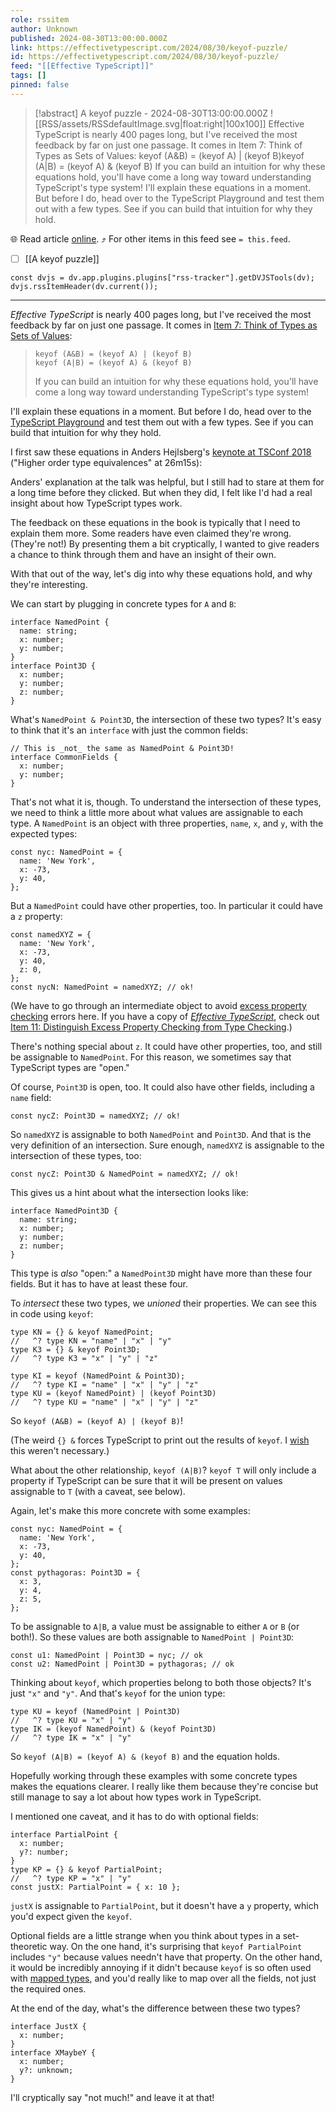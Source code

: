 ```yaml
---
role: rssitem
author: Unknown
published: 2024-08-30T13:00:00.000Z
link: https://effectivetypescript.com/2024/08/30/keyof-puzzle/
id: https://effectivetypescript.com/2024/08/30/keyof-puzzle/
feed: "[[Effective TypeScript]]"
tags: []
pinned: false
---
```


> [!abstract] A keyof puzzle - 2024-08-30T13:00:00.000Z
> ![[RSS/assets/RSSdefaultImage.svg|float:right|100x100]] Effective TypeScript is nearly 400 pages long, but I've received the most feedback by far on just one passage. It comes in Item 7: Think of Types as Sets of Values: keyof (A&B) = (keyof A) | (keyof B)keyof (A|B) = (keyof A) & (keyof B) If you can build an intuition for why these equations hold, you'll have come a long way toward understanding TypeScript's type system! I'll explain these equations in a moment. But before I do, head over to the TypeScript Playground and test them out with a few types. See if you can build that intuition for why they hold.

🌐 Read article [online](https://effectivetypescript.com/2024/08/30/keyof-puzzle/). ⤴ For other items in this feed see `= this.feed`.

- [ ] [[A keyof puzzle]]

~~~dataviewjs
const dvjs = dv.app.plugins.plugins["rss-tracker"].getDVJSTools(dv);
dvjs.rssItemHeader(dv.current());
~~~

- - -
_Effective TypeScript_ is nearly 400 pages long, but I've received the most feedback by far on just one passage. It comes in [Item 7: Think of Types as Sets of Values](https://github.com/danvk/effective-typescript/blob/main/samples/ch-types/types-as-sets.md):

> ```
> keyof (A&B) = (keyof A) | (keyof B)
> keyof (A|B) = (keyof A) & (keyof B)
> ```
> 
> If you can build an intuition for why these equations hold, you'll have come a long way toward understanding TypeScript's type system!

I'll explain these equations in a moment. But before I do, head over to the [TypeScript Playground](https://www.typescriptlang.org/play/?#code/JYOwLgpgTgZghgYwgAgHJwLYQCYAUD2oYyA3gFDLIiYQBcyAzmFKAOYDcFyAHvSAK4YARtE6UAnn0EionAL5ki0eEmQEiAZgAipLryrTRXSQeFHKALylnZZBWQT4QTKjWwANAJoAtZAF5dSmosegByVAgAd2RPfCgAa1CAGj16AFoAdg0UiXoAFgAGHOQrZCK7TkdnYhBxBFR6dCw8QnB-V2avb3ZkAHpe5Hx4gEIHJxdahG96dXBtduCcLp7+wZGyMjBxAAcUAGlUdpI5ZAAyZHiIcXwYNDdZsE5VygA9AH5Nnf2NI5Pzy+utwe2ieA1eH0+u2QewAku0ATdkAAKJo4B5nNStMDaACUoMoyHekP2AFV2kiEbdUS0iDjkAAfZGUzGaLQ4sjPQkfIA) and test them out with a few types. See if you can build that intuition for why they hold.

I first saw these equations in Anders Hejlsberg's [keynote at TSConf 2018](https://youtu.be/wpgKd-rwnMw?si=szTbEWSFGCF8xp2x&t=1576) ("Higher order type equivalences" at 26m15s):

Anders' explanation at the talk was helpful, but I still had to stare at them for a long time before they clicked. But when they did, I felt like I'd had a real insight about how TypeScript types work.

The feedback on these equations in the book is typically that I need to explain them more. Some readers have even claimed they're wrong. (They're not!) By presenting them a bit cryptically, I wanted to give readers a chance to think through them and have an insight of their own.

With that out of the way, let's dig into why these equations hold, and why they're interesting.

We can start by plugging in concrete types for `A` and `B`:

```
interface NamedPoint {
  name: string;
  x: number;
  y: number;
}
interface Point3D {
  x: number;
  y: number;
  z: number;
}
```

What's `NamedPoint & Point3D`, the intersection of these two types? It's easy to think that it's an `interface` with just the common fields:

```
// This is _not_ the same as NamedPoint & Point3D!
interface CommonFields {
  x: number;
  y: number;
}
```

That's not what it is, though. To understand the intersection of these types, we need to think a little more about what values are assignable to each type. A `NamedPoint` is an object with three properties, `name`, `x`, and `y`, with the expected types:

```
const nyc: NamedPoint = {
  name: 'New York',
  x: -73,
  y: 40,
};
```

But a `NamedPoint` could have other properties, too. In particular it could have a `z` property:

```
const namedXYZ = {
  name: 'New York',
  x: -73,
  y: 40,
  z: 0,
};
const nycN: NamedPoint = namedXYZ; // ok!
```

(We have to go through an intermediate object to avoid [excess property checking](https://observablehq.com/@koop/excess-property-checking-in-typescript) errors here. If you have a copy of [_Effective TypeScript_](https://amzn.to/3UjPrsK), check out [Item 11: Distinguish Excess Property Checking from Type Checking](https://github.com/danvk/effective-typescript/blob/main/samples/ch-types/excess-property-checking.md).)

There's nothing special about `z`. It could have other properties, too, and still be assignable to `NamedPoint`. For this reason, we sometimes say that TypeScript types are "open."

Of course, `Point3D` is open, too. It could also have other fields, including a `name` field:

```
const nycZ: Point3D = namedXYZ; // ok!
```

So `namedXYZ` is assignable to both `NamedPoint` and `Point3D`. And that is the very definition of an intersection. Sure enough, `namedXYZ` is assignable to the intersection of these types, too:

```
const nycZ: Point3D & NamedPoint = namedXYZ; // ok!
```

This gives us a hint about what the intersection looks like:

```
interface NamedPoint3D {
  name: string;
  x: number;
  y: number;
  z: number;
}
```

This type is _also_ "open:" a `NamedPoint3D` might have more than these four fields. But it has to have at least these four.

To _intersect_ these two types, we _unioned_ their properties. We can see this in code using `keyof`:

```
type KN = {} & keyof NamedPoint;
//   ^? type KN = "name" | "x" | "y"
type K3 = {} & keyof Point3D;
//   ^? type K3 = "x" | "y" | "z"

type KI = keyof (NamedPoint & Point3D);
//   ^? type KI = "name" | "x" | "y" | "z"
type KU = (keyof NamedPoint) | (keyof Point3D)
//   ^? type KU = "name" | "x" | "y" | "z"
```

So `keyof (A&B) = (keyof A) | (keyof B)`!

(The weird `{} &` forces TypeScript to print out the results of `keyof`. I [wish](https://www.effectivetypescript.com/2022/02/25/gentips-4-display/#Exclude-lt-keyof-T-never-gt) this weren't necessary.)

What about the other relationship, `keyof (A|B)`? `keyof T` will only include a property if TypeScript can be sure that it will be present on values assignable to `T` (with a caveat, see below).

Again, let's make this more concrete with some examples:

```
const nyc: NamedPoint = {
  name: 'New York',
  x: -73,
  y: 40,
};
const pythagoras: Point3D = {
  x: 3,
  y: 4,
  z: 5,
};
```

To be assignable to `A|B`, a value must be assignable to either `A` or `B` (or both!). So these values are both assignable to `NamedPoint | Point3D`:

```
const u1: NamedPoint | Point3D = nyc; // ok
const u2: NamedPoint | Point3D = pythagoras; // ok
```

Thinking about `keyof`, which properties belong to both those objects? It's just `"x"` and `"y"`. And that's `keyof` for the union type:

```
type KU = keyof (NamedPoint | Point3D)
//   ^? type KU = "x" | "y"
type IK = (keyof NamedPoint) & (keyof Point3D)
//   ^? type IK = "x" | "y"
```

So `keyof (A|B) = (keyof A) & (keyof B)` and the equation holds.

Hopefully working through these examples with some concrete types makes the equations clearer. I really like them because they're concise but still manage to say a lot about how types work in TypeScript.

I mentioned one caveat, and it has to do with optional fields:

```
interface PartialPoint {
  x: number;
  y?: number;
}
type KP = {} & keyof PartialPoint;
//   ^? type KP = "x" | "y"
const justX: PartialPoint = { x: 10 };
```

`justX` is assignable to `PartialPoint`, but it doesn't have a `y` property, which you'd expect given the `keyof`.

Optional fields are a little strange when you think about types in a set-theoretic way. On the one hand, it's surprising that `keyof PartialPoint` includes `"y"` because values needn't have that property. On the other hand, it would be incredibly annoying if it didn't because `keyof` is so often used with [mapped types](https://www.typescriptlang.org/docs/handbook/2/mapped-types.html), and you'd really like to map over all the fields, not just the required ones.

At the end of the day, what's the difference between these two types?

```
interface JustX {
  x: number;
}
interface XMaybeY {
  x: number;
  y?: unknown;
}
```

I'll cryptically say "not much!" and leave it at that!